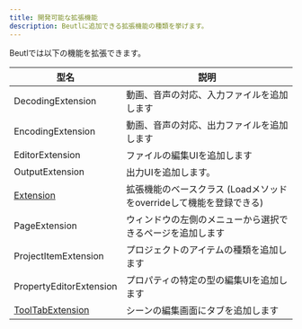 ```yaml
---
title: 開発可能な拡張機能
description: Beutlに追加できる拡張機能の種類を挙げます。
---
```


Beutlでは以下の機能を拡張できます。

| 型名 | 説明 |
| --- | --- |
| DecodingExtension | 動画、音声の対応、入力ファイルを追加します |
| EncodingExtension | 動画、音声の対応、出力ファイルを追加します |
| EditorExtension | ファイルの編集UIを追加します |
| OutputExtension | 出力UIを追加します。 |
| [Extension](sample-extensions.md#sugarshaker) | 拡張機能のベースクラス (Loadメソッドをoverrideして機能を登録できる) |
| PageExtension | ウィンドウの左側のメニューから選択できるページを追加します |
| ProjectItemExtension | プロジェクトのアイテムの種類を追加します |
| PropertyEditorExtension | プロパティの特定の型の編集UIを追加します |
| [ToolTabExtension](sample-extensions.md#ToolTabExtension) | シーンの編集画面にタブを追加します |
